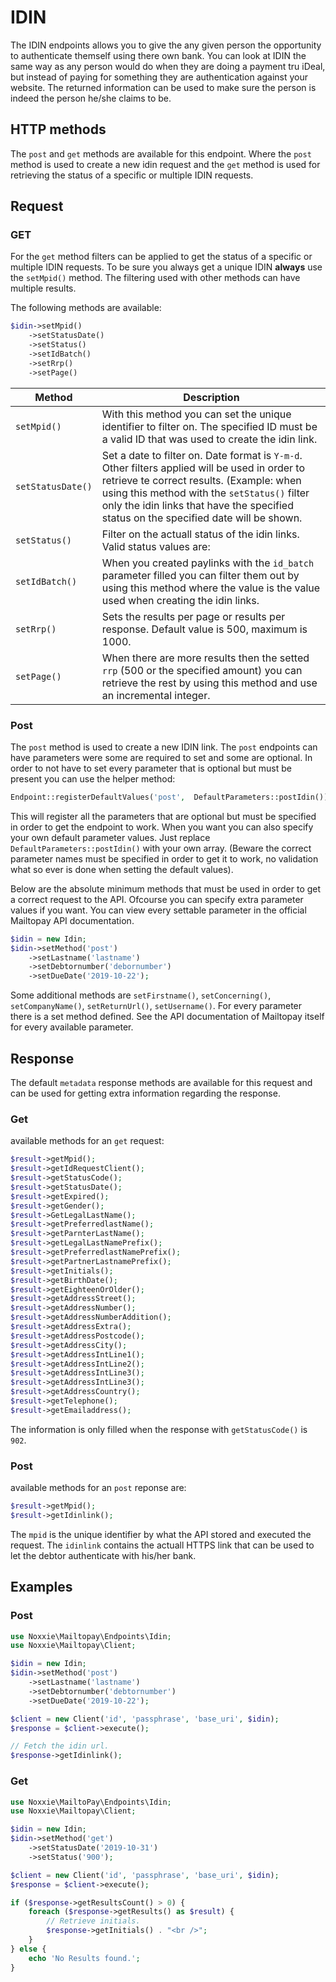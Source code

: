 
# IDIN

The IDIN endpoints allows you to give the any given person the opportunity to authenticate themself using there own bank. You can look at IDIN the same way as any person would do when they are doing a payment tru iDeal, but instead of paying for something they are authentication against your website. The returned information can be used to make sure the person is indeed the person he/she claims to be.

## HTTP methods  

The `post` and `get` methods are available for this  endpoint. Where the `post` method is used to create a new idin request and the `get` method is used for retrieving the status of a specific or multiple IDIN requests.

## Request

### GET

For the `get` method filters can be applied to get the status of a specific or multiple IDIN requests. To be sure you always get a unique IDIN **always** use the `setMpid()` method. The filtering used with other methods can have multiple results.

The following methods are available:

````php
$idin->setMpid()
	->setStatusDate()
	->setStatus()
	->setIdBatch()
	->setRrp()
	->setPage()
````

| Method | Description |
|--|--|
| `setMpid()` | With this method you can set the unique identifier to filter on. The specified ID must be a valid ID that was used to create the idin link.  |
| `setStatusDate()` | Set a date to filter on. Date format is `Y-m-d`. Other filters applied will be used in order to retrieve te correct results. (Example: when using this method with the `setStatus()` filter only the idin links that have the specified status on the specified date will be shown. |
| `setStatus()` | Filter on the actuall status of the idin links. Valid status values are: |
| `setIdBatch()` | When you created paylinks with the `id_batch` parameter filled you can filter them out by using this method where the value is the value used when creating the idin links. |
| `setRrp()` | Sets the results per page or results per response. Default value is 500, maximum is 1000. |
| `setPage()` | When there are more results then the setted `rrp` (500 or the specified amount) you can retrieve the rest by using this method and use an incremental integer. |

### Post

The `post` method is used to create a new IDIN link. The `post` endpoints can have parameters were some are required to set and some are optional. In order to not have to set every parameter that is optional but must be present you can use the helper method:

````php
Endpoint::registerDefaultValues('post',  DefaultParameters::postIdin());
````

This will register all the parameters that are optional but must be specified in order to get the endpoint to work.  When you want you can also specify your own default parameter values. Just replace `DefaultParameters::postIdin()` with your own array. (Beware  the correct parameter names must be specified in order to get it to work, no validation what so ever is done when setting the default values).

Below are the absolute minimum methods that must be used in order to get a correct request to the API. Ofcourse you can specify extra parameter values if you want. You can view every settable parameter in the official Mailtopay API documentation.

````php
$idin = new Idin;
$idin->setMethod('post')
	->setLastname('lastname')
	->setDebtornumber('debornumber')
	->setDueDate('2019-10-22');
````

Some additional methods are `setFirstname()`, `setConcerning()`, `setCompanyName()`, `setReturnUrl()`, `setUsername()`. For every parameter there is a set method defined. See the API documentation of Mailtopay itself for every available parameter.

## Response

The default `metadata` response methods are available for this request and can be used for getting extra information regarding the response.

### Get

available methods for an `get` request:
````php
$result->getMpid();
$result->getIdRequestClient();
$result->getStatusCode();
$result->getStatusDate();
$result->getExpired();
$result->getGender();
$result->GetLegalLastName();
$result->getPreferredlastName();
$result->getParnterLastName();
$result->getLegalLastNamePrefix();
$result->getPreferredlastNamePrefix();
$result->getPartnerLastnamePrefix();
$result->getInitials();
$result->getBirthDate();
$result->getEighteenOrOlder();
$result->getAddressStreet();
$result->getAddressNumber();
$result->getAddressNumberAddition();
$result->getAddressExtra();
$result->getAddressPostcode();
$result->getAddressCity();
$result->getAddressIntLine1();
$result->getAddressIntLine2();
$result->getAddressIntLine3();
$result->getAddressIntLine3();
$result->getAddressCountry();
$result->getTelephone();
$result->getEmailaddress();
````

The information is only filled when the response with `getStatusCode()` is `902`.

### Post

available methods for an `post` reponse are:
````php
$result->getMpid();
$result->getIdinlink();
````

The `mpid` is the unique identifier by what the API stored and executed the request. The `idinlink` contains the actuall HTTPS link that can be used to let the debtor authenticate with his/her bank.

## Examples

### Post
````php
use Noxxie\Mailtopay\Endpoints\Idin;
use Noxxie\Mailtopay\Client;

$idin = new Idin;
$idin->setMethod('post')
	->setLastname('lastname')
	->setDebtornumber('debtornumber')
	->setDueDate('2019-10-22');

$client = new Client('id', 'passphrase', 'base_uri', $idin);
$response = $client->execute();

// Fetch the idin url.
$response->getIdinlink();
````

### Get

````php
use Noxxie\MailtoPay\Endpoints\Idin;
use Noxxie\Mailtopay\Client;

$idin = new Idin;
$idin->setMethod('get')
	->setStatusDate('2019-10-31')
	->setStatus('900');

$client = new Client('id', 'passphrase', 'base_uri', $idin);
$response = $client->execute();

if ($response->getResultsCount() > 0) {
	foreach ($response->getResults() as $result) {
		// Retrieve initials.
		$response->getInitials() . "<br />";
	}
} else {
	echo 'No Results found.';
}
````



